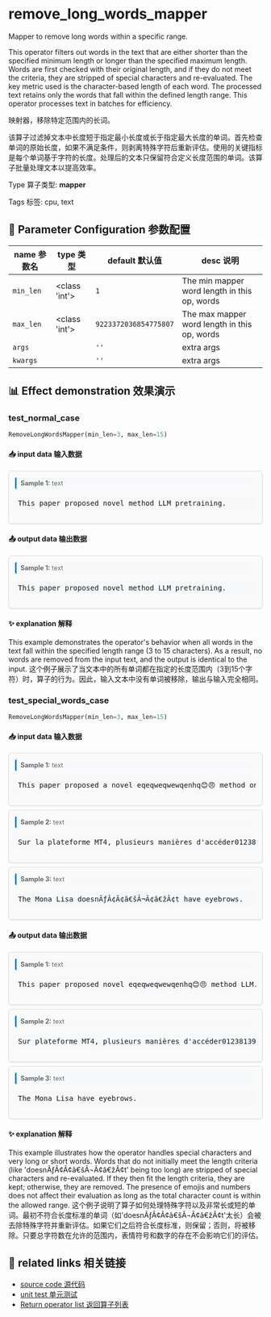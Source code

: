 # remove_long_words_mapper

Mapper to remove long words within a specific range.

This operator filters out words in the text that are either shorter than the specified minimum length or longer than the specified maximum length. Words are first checked with their original length, and if they do not meet the criteria, they are stripped of special characters and re-evaluated. The key metric used is the character-based length of each word. The processed text retains only the words that fall within the defined length range. This operator processes text in batches for efficiency.

映射器，移除特定范围内的长词。

该算子过滤掉文本中长度短于指定最小长度或长于指定最大长度的单词。首先检查单词的原始长度，如果不满足条件，则剥离特殊字符后重新评估。使用的关键指标是每个单词基于字符的长度。处理后的文本只保留符合定义长度范围的单词。该算子批量处理文本以提高效率。

Type 算子类型: **mapper**

Tags 标签: cpu, text

## 🔧 Parameter Configuration 参数配置
| name 参数名 | type 类型 | default 默认值 | desc 说明 |
|--------|------|--------|------|
| `min_len` | <class 'int'> | `1` | The min mapper word length in this op, words |
| `max_len` | <class 'int'> | `9223372036854775807` | The max mapper word length in this op, words |
| `args` |  | `''` | extra args |
| `kwargs` |  | `''` | extra args |

## 📊 Effect demonstration 效果演示
### test_normal_case
```python
RemoveLongWordsMapper(min_len=3, max_len=15)
```

#### 📥 input data 输入数据
<div class="sample-card" style="border:1px solid #ddd; padding:12px; margin:8px 0; border-radius:6px; background:#fafafa; box-shadow:0 1px 3px rgba(0,0,0,0.1);"><div class="sample-header" style="background:#f8f9fa; padding:4px 8px; margin-bottom:6px; border-radius:3px; font-size:0.9em; color:#666; border-left:3px solid #007acc;"><strong>Sample 1:</strong> text</div><pre style="padding:6px; background:#f6f8fa; border-radius:4px; overflow-x:auto; white-space:pre; word-wrap:normal;">This paper proposed novel method LLM pretraining.</pre></div>

#### 📤 output data 输出数据
<div class="sample-card" style="border:1px solid #ddd; padding:12px; margin:8px 0; border-radius:6px; background:#fafafa; box-shadow:0 1px 3px rgba(0,0,0,0.1);"><div class="sample-header" style="background:#f8f9fa; padding:4px 8px; margin-bottom:6px; border-radius:3px; font-size:0.9em; color:#666; border-left:3px solid #007acc;"><strong>Sample 1:</strong> text</div><pre style="padding:6px; background:#f6f8fa; border-radius:4px; overflow-x:auto; white-space:pre; word-wrap:normal;">This paper proposed novel method LLM pretraining.</pre></div>

#### ✨ explanation 解释
This example demonstrates the operator's behavior when all words in the text fall within the specified length range (3 to 15 characters). As a result, no words are removed from the input text, and the output is identical to the input.
这个例子展示了当文本中的所有单词都在指定的长度范围内（3到15个字符）时，算子的行为。因此，输入文本中没有单词被移除，输出与输入完全相同。

### test_special_words_case
```python
RemoveLongWordsMapper(min_len=3, max_len=15)
```

#### 📥 input data 输入数据
<div class="sample-card" style="border:1px solid #ddd; padding:12px; margin:8px 0; border-radius:6px; background:#fafafa; box-shadow:0 1px 3px rgba(0,0,0,0.1);"><div class="sample-header" style="background:#f8f9fa; padding:4px 8px; margin-bottom:6px; border-radius:3px; font-size:0.9em; color:#666; border-left:3px solid #007acc;"><strong>Sample 1:</strong> text</div><pre style="padding:6px; background:#f6f8fa; border-radius:4px; overflow-x:auto; white-space:pre; word-wrap:normal;">This paper proposed a novel eqeqweqwewqenhq😊😠 method on LLM.</pre></div><div class="sample-card" style="border:1px solid #ddd; padding:12px; margin:8px 0; border-radius:6px; background:#fafafa; box-shadow:0 1px 3px rgba(0,0,0,0.1);"><div class="sample-header" style="background:#f8f9fa; padding:4px 8px; margin-bottom:6px; border-radius:3px; font-size:0.9em; color:#666; border-left:3px solid #007acc;"><strong>Sample 2:</strong> text</div><pre style="padding:6px; background:#f6f8fa; border-radius:4px; overflow-x:auto; white-space:pre; word-wrap:normal;">Sur la plateforme MT4, plusieurs manières d&#x27;accéder0123813976125</pre></div><div class="sample-card" style="border:1px solid #ddd; padding:12px; margin:8px 0; border-radius:6px; background:#fafafa; box-shadow:0 1px 3px rgba(0,0,0,0.1);"><div class="sample-header" style="background:#f8f9fa; padding:4px 8px; margin-bottom:6px; border-radius:3px; font-size:0.9em; color:#666; border-left:3px solid #007acc;"><strong>Sample 3:</strong> text</div><pre style="padding:6px; background:#f6f8fa; border-radius:4px; overflow-x:auto; white-space:pre; word-wrap:normal;">The Mona Lisa doesnÃƒÂ¢Ã¢â€šÂ¬Ã¢â€žÂ¢t have eyebrows.</pre></div>

#### 📤 output data 输出数据
<div class="sample-card" style="border:1px solid #ddd; padding:12px; margin:8px 0; border-radius:6px; background:#fafafa; box-shadow:0 1px 3px rgba(0,0,0,0.1);"><div class="sample-header" style="background:#f8f9fa; padding:4px 8px; margin-bottom:6px; border-radius:3px; font-size:0.9em; color:#666; border-left:3px solid #007acc;"><strong>Sample 1:</strong> text</div><pre style="padding:6px; background:#f6f8fa; border-radius:4px; overflow-x:auto; white-space:pre; word-wrap:normal;">This paper proposed novel eqeqweqwewqenhq😊😠 method LLM.</pre></div><div class="sample-card" style="border:1px solid #ddd; padding:12px; margin:8px 0; border-radius:6px; background:#fafafa; box-shadow:0 1px 3px rgba(0,0,0,0.1);"><div class="sample-header" style="background:#f8f9fa; padding:4px 8px; margin-bottom:6px; border-radius:3px; font-size:0.9em; color:#666; border-left:3px solid #007acc;"><strong>Sample 2:</strong> text</div><pre style="padding:6px; background:#f6f8fa; border-radius:4px; overflow-x:auto; white-space:pre; word-wrap:normal;">Sur plateforme MT4, plusieurs manières d&#x27;accéder0123813976125</pre></div><div class="sample-card" style="border:1px solid #ddd; padding:12px; margin:8px 0; border-radius:6px; background:#fafafa; box-shadow:0 1px 3px rgba(0,0,0,0.1);"><div class="sample-header" style="background:#f8f9fa; padding:4px 8px; margin-bottom:6px; border-radius:3px; font-size:0.9em; color:#666; border-left:3px solid #007acc;"><strong>Sample 3:</strong> text</div><pre style="padding:6px; background:#f6f8fa; border-radius:4px; overflow-x:auto; white-space:pre; word-wrap:normal;">The Mona Lisa have eyebrows.</pre></div>

#### ✨ explanation 解释
This example illustrates how the operator handles special characters and very long or short words. Words that do not initially meet the length criteria (like 'doesnÃƒÂ¢Ã¢â€šÂ¬Ã¢â€žÂ¢t' being too long) are stripped of special characters and re-evaluated. If they then fit the length criteria, they are kept; otherwise, they are removed. The presence of emojis and numbers does not affect their evaluation as long as the total character count is within the allowed range.
这个例子说明了算子如何处理特殊字符以及非常长或短的单词。最初不符合长度标准的单词（如'doesnÃƒÂ¢Ã¢â€šÂ¬Ã¢â€žÂ¢t'太长）会被去除特殊字符并重新评估。如果它们之后符合长度标准，则保留；否则，将被移除。只要总字符数在允许的范围内，表情符号和数字的存在不会影响它们的评估。


## 🔗 related links 相关链接
- [source code 源代码](../../../data_juicer/ops/mapper/remove_long_words_mapper.py)
- [unit test 单元测试](../../../tests/ops/mapper/test_remove_long_words_mapper.py)
- [Return operator list 返回算子列表](../../Operators.md)
